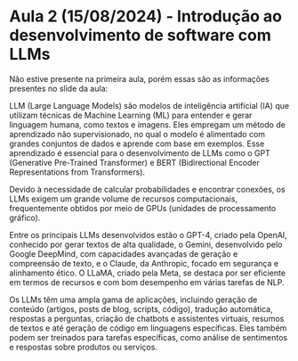 # Aula 2 (15/08/2024) - Introdução ao desenvolvimento de software com LLMs

Não estive presente na primeira aula, porém essas são as informações presentes no slide da aula:

LLM (Large Language Models) são modelos de inteligência artificial (IA) que utilizam técnicas de Machine Learning (ML) para entender e gerar linguagem humana, como textos e imagens. Eles empregam um método de aprendizado não supervisionado, no qual o modelo é alimentado com grandes conjuntos de dados e aprende com base em exemplos. Esse aprendizado é essencial para o desenvolvimento de LLMs como o GPT (Generative Pre-Trained Transformer) e BERT (Bidirectional Encoder Representations from Transformers).

Devido à necessidade de calcular probabilidades e encontrar conexões, os LLMs exigem um grande volume de recursos computacionais, frequentemente obtidos por meio de GPUs (unidades de processamento gráfico).

Entre os principais LLMs desenvolvidos estão o GPT-4, criado pela OpenAI, conhecido por gerar textos de alta qualidade, o Gemini, desenvolvido pelo Google DeepMind, com capacidades avançadas de geração e compreensão de texto, e o Claude, da Anthropic, focado em segurança e alinhamento ético. O LLaMA, criado pela Meta, se destaca por ser eficiente em termos de recursos e com bom desempenho em várias tarefas de NLP.

Os LLMs têm uma ampla gama de aplicações, incluindo geração de conteúdo (artigos, posts de blog, scripts, código), tradução automática, respostas a perguntas, criação de chatbots e assistentes virtuais, resumos de textos e até geração de código em linguagens específicas. Eles também podem ser treinados para tarefas específicas, como análise de sentimentos e respostas sobre produtos ou serviços.